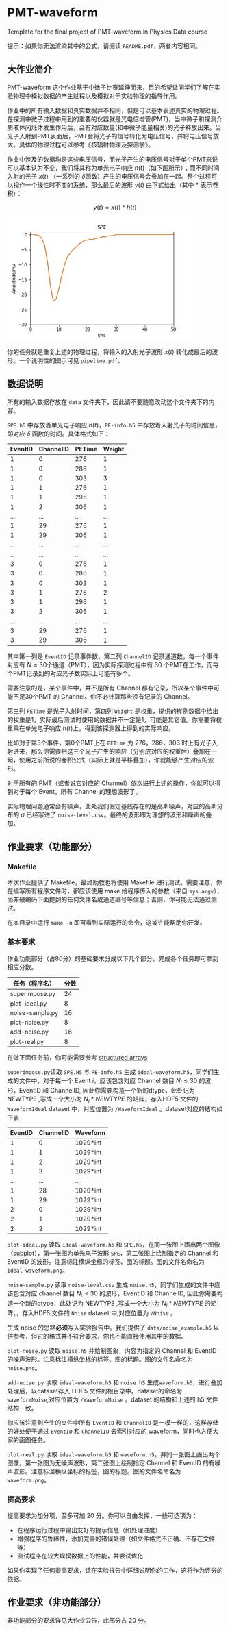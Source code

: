 # PMT-waveform

Template for the final project of PMT-waveform in Physics Data course

提示：如果你无法渲染其中的公式，请阅读 `README.pdf`，两者内容相同。

## 大作业简介

PMT-waveform 这个作业基于中微子比赛延伸而来，目的希望让同学们了解在实验物理中模拟数据的产生过程以及模拟对于实验物理的指导作用。

作业中的所有输入数据和真实数据并不相同，但是可以基本表述真实的物理过程。在探测中微子过程中用到的重要的仪器就是光电倍增管(PMT)，当中微子和探测介质液体闪烁体发生作用后，会有对应数量(和中微子能量相关)的光子释放出来。当光子入射到PMT表面后，PMT会将光子的信号转化为电压信号，并将电压信号放大。具体的物理过程可以参考《核辐射物理及探测学》。

作业中涉及的数据均是这些电压信号，而光子产生的电压信号对于单个PMT来说可以基本认为不变，我们将其称为单光电子响应 $h(t)​$（如下图所示）；而不同时间入射的光子 $x(t)​$ （一系列的 $\delta​$ 函数）产生的电压信号会叠加在一起。整个过程可以视作一个线性时不变的系统，那么最后的波形 $y(t)​$ 由下式给出（其中 $*$ 表示卷积）：

$$
y(t)=x(t)*h(t)
$$

![h(t)](data/SPEResponse.png)

你的任务就是重复上述的物理过程，将输入的入射光子波形 $x(t)$ 转化成最后的波形。一个说明性的图示可见 `pipeline.pdf`。

## 数据说明

所有的输入数据存放在 `data` 文件夹下，因此请不要随意改动这个文件夹下的内容。

`SPE.h5` 中存放着单光电子响应 $h(t)$，`PE-info.h5` 中存放着入射光子的时间信息，即对应 $\delta$ 函数的时间。具体格式如下：


| EventID | ChannelID | PETime | Weight |
| ------- | --------- | ------ | ------ |
| 1       | 0         | 276    | 1      |
| 1       | 0         | 286    | 1      |
| 1       | 0         | 303    | 3      |
| 1       | 1         | 276    | 1      |
| 1       | 1         | 296    | 1      |
| 1       | 2         | 306    | 1      |
| ...     | ...       | ...    | ...    |
| 1       | 29        | 276    | 1      |
| 1       | 29        | 306    | 1      |
| ...     | ...       | ...    | ...    |
| ...     | ...       | ...    | ...    |
| 3       | 0         | 276    | 1      |
| 3       | 0         | 286    | 1      |
| 3       | 0         | 303    | 1      |
| 3       | 1         | 276    | 2      |
| 3       | 1         | 296    | 1      |
| 3       | 2         | 306    | 1      |
| ...     | ...       | ...    | ...    |
| 3       | 29        | 276    | 1      |
| 3       | 29        | 306    | 1      |

其中第一列是 `EventID` 记录事件数，第二列 `ChannelID` 记录通道数，每一个事件对应有 $N = 30​$ 个通道（PMT），因为实际探测过程中有 30 个PMT在工作，而每个PMT记录到的对应光子数实际上可能有多个。

需要注意的是，某个事件中，并不是所有 Channel 都有记录，所以某个事件中可能不足30个PMT 的 Channel。你不必计算那些没有记录的 Channel。

第三列 `PETime` 是光子入射时间，第四列 `Weight` 是权重，提供的样例数据中给出的权重是1，实际最后测试时使用的数据并不一定是1，可能是其它值。你需要将权重乘在单光电子响应 $h(t)​$ 上，得到该探测器上得到的实际响应。

比如对于第3个事件，第0个PMT上在 `PETime` 为 276，286，303 时上有光子入射进来，那么你需要把这三个光子产生的响应（分别成对应的权重后）叠加在一起，使用之前所说的卷积公式（实际上就是平移叠加），你就能够产生对应的波形。

对于所有的 PMT（或者说它对应的 Channel）依次进行上述的操作，你就可以得到对于每个 Event，所有 Channel 的理想波形了。

实际物理问题通常会有噪声，此处我们假定基线存在的是高斯噪声，对应的高斯分布的 $\sigma$ 已经写进了 `noise-level.csv`。最终的波形即为理想的波形和噪声的叠加。

## 作业要求（功能部分）

### Makefile

本次作业提供了 Makefile，最终助教也将使用 Makefile 进行测试。需要注意，你在编写所有程序文件时，都应该使用 make 给程序传入的参数（来自 `sys.argv`），而非硬编码下面提到的任何文件名或通道编号等信息；否则，你可能无法通过测试。

在本目录中运行 `make -n` 即可看到实际运行的命令，这或许能帮助你开发。

### 基本要求

作业功能部分（占80分）的基础要求分成以下几个部分，完成各个任务即可拿到相应分数。

| 任务（程序名）  | 分数 |
| --------------- | ---- |
| superimpose.py  | 24   |
| plot-ideal.py   | 8    |
| noise-sample.py | 16   |
| plot-noise.py   | 8    |
| add-noise.py    | 16   |
| plot-real.py    | 8    |

在做下面任务前，你可能需要参考 [structured arrays](https://docs.scipy.org/doc/numpy-1.16.0/user/basics.rec.html)

`superimpose.py`读取 `SPE.H5` 与 `PE-info.h5` 生成 `ideal-waveform.h5`，同学们生成的文件中，对于每一个 Event $i$，应该包含对应 Channel 数目 $N_i \le 30$ 的波形，EventID 和 ChannelID, 因此你需要构造一个新的dtype，此处记为 NEWTYPE ,写成一个大小为 $N_i *NEWTYPE$ 的矩阵，存入HDF5 文件的 `WaveformIdeal` dataset 中，对应位置为 `/WaveformIdeal` 。dataset对应的结构如下表

| EventID | ChannelID | Waveform    |
| ------- | --------- | ---------   |
| 1       | 0         | 1029*int    |
| 1       | 1         | 1029*int    |
| 1       | 2         | 1029*int    |
| 1       | 3         | 1029*int    |
| ...     | ...       | ...         |
| 1       | 28        | 1029*int    |
| 1       | 29        | 1029*int    |
| 2       | 0         | 1029*int    |
| 2       | 1         | 1029*int    |
| 2       | 2         | 1029*int    |

`plot-ideal.py` 读取 `ideal-waveform.h5` 和 `SPE.h5`，在同一张图上画出两个图像（subplot），第一张图为单光电子波形 `SPE`，第二张图上绘制指定的 Channel 和 EventID 的波形。注意标注横纵坐标的标签、图的标题。图的文件名命名为 `ideal-waveform.png`。

`noise-sample.py` 读取 `noise-level.csv` 生成 `noise.h5`，同学们生成的文件中应该包含对应 channel 数目 $N_i \le 30$ 的波形，EventID 和 ChannelID, 因此你需要构造一个新的dtype，此处记为 NEWTYPE ,写成一个大小为 $N_i *NEWTYPE$ 的矩阵，，存入HDF5 文件的 `Noise` dataset 中,对应位置为 `/Noise` 。

生成 noise 的思路**必须**写入实验报告中。我们提供了 `data/noise_example.h5` 以供参考，但它的格式并不符合要求，你也不能直接使用其中的数据。

`plot-noise.py` 读取 `noise.h5` 并绘制图象，内容为指定的 Channel 和 EventID 的噪声波形。注意标注横纵坐标的标签、图的标题。图的文件名命名为 `noise.png`。

`add-noise.py` 读取 `ideal-waveform.h5` 和 `noise.h5` 生成`waveform.h5`，进行叠加处理后，以dataset存入 HDF5 文件的根目录中。dataset的命名为`waveformNoise`,对应位置为 `/WaveformNoise` 。dataset 的结构和上述的 h5 文件结构一致。

你应该注意到产生的文件中所有 `EventID` 和 `ChannelID`  是一模一样的，这样存储的好处便于通过 `EventID` 和 `ChannelID` 去索引对应的 waveform，同时也方便大家的画图任务。

`plot-real.py` 读取 `ideal-waveform.h5` 和 `waveform.h5`，并同一张图上画出两个图像，第一张图为无噪声波形，第二张图上绘制指定 Channel 和 EventID 的有噪声波形。注意标注横纵坐标的标签，图的标题。图的文件名命名为`waveform.png`。

### 提高要求

提高要求为加分项，至多可加 20 分。你可以自由发挥，一些可选项为：

* 在程序运行过程中输出友好的提示信息（如处理进度）
* 增强程序的鲁棒性，添加完善的错误处理（如文件格式不正确、不存在文件等）
* 测试程序在较大规模数据上的性能，并尝试优化

如果你实现了任何提高要求，请在实验报告中详细说明你的工作，这将作为评分的依据。

## 作业要求（非功能部分）

非功能部分的要求详见大作业公告，此部分占 20 分。
